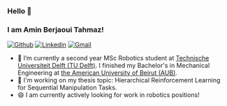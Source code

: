 ### Hello 👋
### I am Amin Berjaoui Tahmaz!

[![Github](https://img.shields.io/badge/-Github-000?style=flat&logo=Github&logoColor=white)](https://github.com/Amin-Berjaoui-Tahmaz)
[![Linkedin](https://img.shields.io/badge/-LinkedIn-blue?style=flat&logo=Linkedin&logoColor=white)](https://www.linkedin.com/in/amin-berjaoui-tahmaz/)
[![Gmail](https://img.shields.io/badge/-Gmail-c14438?style=flat&logo=Gmail&logoColor=white)](mailto:amine.berjawi123@gmail.com)

- 🌱 I’m currently a second year MSc Robotics student at [Technische Universiteit Delft (TU Delft)](https://www.tudelft.nl/en/). I finished my Bachelor's in Mechanical Engineering at [the American University of Beirut (AUB)](https://www.aub.edu.lb/).
- 🔭 I'm working on my thesis topic: Hierarchical Reinforcement Learning for Sequential Manipulation Tasks.
- 😄 I am currently actively looking for work in robotics positions!


<!--

### Recent Projects

<div align="left">

| Project Name                                                        |
|--------------------------------------------------------------------|
| TIAGo in a Retail Store: Organizing Products Based on their Attributes (using PDDL + ROSPlan) |

</div>

<!-- <img src="./videos/MDP_project.gif" alt="005" style="zoom: 50%;" /> | <img src="./videos/CHRI_project.gif" alt="004" style="zoom: 50%;" /> | -->

<!--
| Husky Robot running FastSLAM and A* to navigate an unknown environment | 3D Pedestrian Detector using LiDar for Region Proposals and Monocular Camera for Classification
|---|---|-->

<!-- <img src="./videos/PDM_project.gif" alt="005" style="zoom: 50%;" /> | <img src="./videos/MP_project.gif" alt="004" style="zoom: 50%;" /> | -->

<!--
| Path Planning on Mobile Robot with 2-DoF Manipulator using Informed-RRT* |
---| -->


<!--
| Museum Project | 3D Pedestrian Detector using LiDar for Region Proposals and Monocular Camera for Classification 
|---|---| -->

<!-- <img src="./videos/PDM_project.gif" alt="005" style="zoom: 50%;" /> | <img src="./videos/MP_project.gif" alt="004" style="zoom: 50%;" /> | -->

